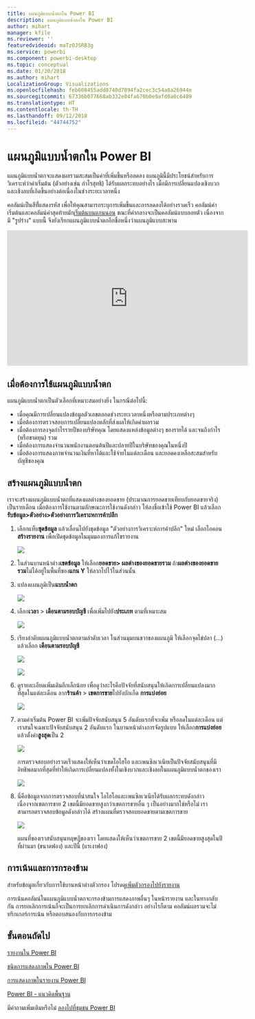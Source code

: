 ```yaml
---
title: แผนภูมิแบบน้ำตกใน Power BI
description: แผนภูมิแบบน้ำตกใน Power BI
author: mihart
manager: kfile
ms.reviewer: ''
featuredvideoid: maTzOJSRB3g
ms.service: powerbi
ms.component: powerbi-desktop
ms.topic: conceptual
ms.date: 01/20/2018
ms.author: mihart
LocalizationGroup: Visualizations
ms.openlocfilehash: feb608455add8740d7894fa2cec3c54a8a26944e
ms.sourcegitcommit: 67336b077668ab332e04fa670b0e9afd0a0c6489
ms.translationtype: HT
ms.contentlocale: th-TH
ms.lasthandoff: 09/12/2018
ms.locfileid: "44744752"
---
```

# <a name="waterfall-charts-in-power-bi"></a>แผนภูมิแบบน้ำตกใน Power BI
แผนภูมิแบบน้ำตกจะแสดงผลรวมสะสมเป็นค่าที่เพิ่มขึ้นหรือลดลง แผนภูมินี้มีประโยชน์สำหรับการวิเคราะห์ว่าค่าเริ่มต้น (ตัวอย่างเช่น กำไรสุทธิ) ได้รับผลกระทบอย่างไร เมื่อมีการเปลี่ยนแปลงเชิงบวก และเชิงลบที่เกิดขึ้นอย่างต่อเนื่องในช่วงระยะเวลาหนึ่ง

คอลัมน์เป็นสีที่่แสดงรหัส เพื่อให้คุณสามารถระบุการเพิ่มขึ้นและการลดลงได้อย่างรวดเร็ว คอลัมน์ค่าเริ่มต้นและคอลัมน์ค่าสุดท้ายมัก[เริ่มต้นบนแกนนอน](https://support.office.com/article/Create-a-waterfall-chart-in-Office-2016-for-Windows-8de1ece4-ff21-4d37-acd7-546f5527f185#BKMK_Float "เริ่มต้นบนแกนนอน") ขณะที่ค่ากลางจะเป็นคอลัมน์แบบลอยตัว เนื่องจากมี "รูปร่าง" แบบนี้ จึงยังเรียกแผนภูมิแบบน้ำตกอีกชื่อหนึ่งว่าแผนภูมิแบบสะพาน

<iframe width="560" height="315" src="https://www.youtube.com/embed/qKRZPBnaUXM" frameborder="0" allow="autoplay; encrypted-media" allowfullscreen></iframe>

## <a name="when-to-use-a-waterfall-chart"></a>เมื่อต้องการใช้แผนภูมิแบบน้ำตก
แผนภูมิแบบน้ำตกเป็นตัวเลือกที่เหมาะสมอย่างยิ่ง ในกรณีต่อไปนี้:

* เมื่อคุณมีการเปลี่ยนแปลงข้อมูลตัวเลขตลอดช่วงระยะเวลาหนึ่งหรือตามประเภทต่างๆ
* เมื่อต้องการตรวจสอบการเปลี่ยนแปลงหลักที่ส่งผลให้เกิดค่าผลรวม
* เมื่อต้องการลงจุดกำไรรายปีของบริษัทคุณ โดยแสดงแหล่งข้อมูลต่างๆ ของรายได้ และจนถึงกำไร (หรือขาดทุน) รวม
* เมื่อต้องการแสดงจำนวนพนักงานตอนต้นปีและปลายปีในบริษัทของคุณในหนึ่งปี
* เมื่อต้องการแสดงภาพจำนวนเงินที่หาได้และใช้จ่ายในแต่ละเดือน และยอดคงเหลือสะสมสำหรับบัญชีของคุณ 

## <a name="create-a-waterfall-chart"></a>สร้างแผนภูมิแบบน้ำตก
เราจะสร้างแผนภูมิแบบน้ำตกที่แสดงผลต่างของยอดขาย (ประมาณการยอดขายเทียบกับยอดขายจริง) เป็นรายเดือน เมื่อต้องการใช้งานตามลักษณะการใช้งานดังกล่าว ให้ลงชื่อเข้าใช้ Power BI แล้วเลือก**รับข้อมูล\>ตัวอย่าง\>ตัวอย่างการวิเคราะหการค้าปลีก** 

1. เลือกแท็บ**ชุดข้อมูล** แล้วเลื่อนไปยังชุดข้อมูล "ตัวอย่างการวิเคราะห์การค้าปลีก" ใหม่  เลือกไอคอน**สร้างรายงาน** เพื่อเปิดชุดข้อมูลในมุมมองการแก้ไขรายงาน 
   
    ![](media/power-bi-visualization-waterfall-charts/power-bi-waterfall-report.png)
2. ในส่วนบานหน้าต่าง**เขตข้อมูล** ให้เลือก**ยอดขาย\> ผลต่างของยอดขายรวม** ถ้า**ผลต่างของยอดขายรวม**ไม่ได้อยู่ในพื้นที่ของ**แกน Y** ให้ลากไปไว้ในส่วนนั้น
3. แปลงแผนภูมิเป็น**แบบน้ำตก** 
   
    ![](media/power-bi-visualization-waterfall-charts/convertwaterfall.png)
4. เลือก**เวลา** \> **เดือนตามรอบบัญชี** เพื่อเพิ่มไปยัง**ประเภท** ตามที่เหมาะสม 
   
    ![](media/power-bi-visualization-waterfall-charts/power-bi-waterfall.png)
5. เรียงลำดับแผนภูมิแบบน้ำตกตามลำดับเวลา ในส่วนมุมบนขวาของแผนภูมิ ให้เลือกจุดไข่ปลา (...) แล้วเลือก **เดือนตามรอบบัญชี**
   
    ![](media/power-bi-visualization-waterfall-charts/power-bi-waterfall-sort.png)
   
    ![](media/power-bi-visualization-waterfall-charts/power-bi-waterfall-sorted.png)
6. ดูรายละเอียดเพิ่มเติมอีกเล็กน้อย เพื่อดูว่าอะไรคือปัจจัยที่สนับสนุนให้เกิดการเปลี่ยนแปลงมากที่สุดในแต่ละเดือน ลาก**ร้านค้า** > **เขตการขาย**ไปยังบักเก็ต **การแบ่งย่อย**
   
    ![](media/power-bi-visualization-waterfall-charts/power-bi-waterfall-breakdown.png)
7. ตามค่าเริ่มต้น Power BI จะเพิ่มปัจจัยสนับสนุน 5 อันดับแรกที่จะเพิ่ม หรือลดในแต่ละเดือน แต่เราสนใจเฉพาะปัจจัยสนับสนุน 2 อันดับแรก  ในบานหน้าต่างการจัดรูปแบบ ให้เลือก**การแบ่งย่อย** แล้วตั้งค่า**สูงสุด**เป็น 2
   
    ![](media/power-bi-visualization-waterfall-charts/power-bi-waterfall-breakdown-maximum.png)
   
    การตรวจสอบอย่างรวดเร็วแสดงให้เห็นว่าเขตโอไฮโอ และเพนซิลเวเนียเป็นปัจจัยสนับสนุนที่มีอิทธิพลมากที่สุดที่ทำให้เกิดการเปลี่ยนแปลงทั้งในเชิงบวกและเชิงลบในแผนภูมิแบบน้ำตกของเรา 
   
    ![](media/power-bi-visualization-waterfall-charts/power-bi-waterfall-axis.png)
8. นี่คือข้อมูลจากการตรวจสอบที่น่าสนใจ โอไฮโอและเพนซิลเวเนียได้รับผลกระทบดังกล่าว เนื่องจากเขตการขาย 2 เขตนี้มียอดขายสูงกว่าเขตการขายอื่น ๆ เป็นอย่างมากใช่หรือไม่  เราสามารถตรวจสอบข้อมูลดังกล่าวได้ สร้างแผนที่ตรวจสอบยอดขายตามเขตการขาย  
   
    ![](media/power-bi-visualization-waterfall-charts/power-bi-map.png)
   
    แผนที่ของเราสนับสนุนทฤษฎีของเรา  โดยแสดงให้เห็นว่าเขตการขาย 2 เขตนี้มียอดขายสูงสุดในปีที่ผ่านมา (ขนาดฟอง) และปีนี้ (แรเงาฟอง)

## <a name="highlighting-and-cross-filtering"></a>การเน้นและการกรองข้าม
สำหรับข้อมูลเกี่ยวกับการใช้บานหน้าต่างตัวกรอง โปรดดู[เพิ่มตัวกรองไปยังรายงาน](../power-bi-report-add-filter.md)

การเน้นคอลัมน์ในแผนภูมิแบบน้ำตกจะกรองข้ามการแสดงภาพอื่นๆ ในหน้ารายงาน และในทางกลับกัน การยกเลิกการเน้นก็จะเป็นการยกเลิกการดำเนินการดังกล่าว อย่างไรก็ตาม คอลัมน์ผลรวมจะไม่ทริกเกอร์การเน้น หรือตอบสนองกับการกรองข้าม

## <a name="next-steps"></a>ขั้นตอนถัดไป
[รายงานใน Power BI](../service-reports.md)

[ชนิดการแสดงภาพใน Power BI](power-bi-visualization-types-for-reports-and-q-and-a.md)

[การแสดงภาพในรายงาน Power BI](power-bi-report-visualizations.md)

[Power BI - แนวคิดพื้นฐาน](../service-basic-concepts.md)

มีคำถามเพิ่มเติมหรือไม่ [ลองไปที่ชุมชน Power BI](http://community.powerbi.com/)

